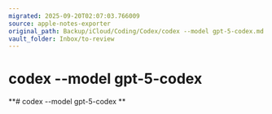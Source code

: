 ```yaml
---
migrated: 2025-09-20T02:07:03.766009
source: apple-notes-exporter
original_path: Backup/iCloud/Coding/Codex/codex --model gpt-5-codex.md
vault_folder: Inbox/to-review
---
```

# codex --model gpt-5-codex

**# codex --model gpt-5-codex **

